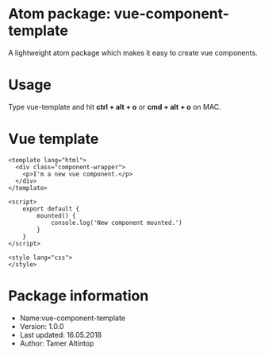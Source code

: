 # Atom package: vue-component-template
<p>A lightweight atom package which makes it easy to create vue components.</p>
<h1>Usage</h1>
<p> Type vue-template and hit <b>ctrl + alt + o</b> or <b>cmd + alt + o</b> on MAC.</p>
<h1>Vue template</h1>

```
<template lang="html">
  <div class="component-wrapper">
    <p>I'm a new vue component.</p>
  </div>
</template>

<script>
    export default {
        mounted() {
            console.log('New component mounted.')
        }
    }
</script>

<style lang="css">
</style>
```
<h1>Package information</h1>
<ul>
 <li>Name:vue-component-template</li>
 <li>Version: 1.0.0</li>
 <li>Last updated: 16.05.2018</li>
 <li>Author: Tamer Altintop</li>
</ul>
